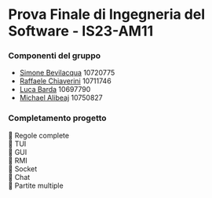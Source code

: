 # Prova Finale di Ingegneria del Software - IS23-AM11

### Componenti del gruppo

- [Simone Bevilacqua](https://github.com/simobevilacqua25) 10720775
- [Raffaele Chiaverini](https://github.com/ChiaveriniRaffaele) 10711746
- [Luca Barda](https://github.com/LucaBardaPoli) 10697790
- [Michael Alibeaj](https://github.com/MikeTech01) 10750827

### Completamento progetto
🔴 Regole complete\
🔴 TUI\
🔴 GUI\
🔴 RMI\
🔴 Socket\
🔴 Chat\
🔴 Partite multiple
